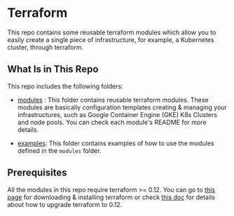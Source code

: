 # Terraform

This repo contains some reusable terraform modules which allow you to easily create a single piece of infrastructure, for example, a Kubernetes cluster, through terraform.

## What Is in This Repo

This repo includes the following folders:

* [modules](https://github.com/azhuox/terraform/tree/master/modules) : This folder contains reusable terraform modules. These modules are basically configuration templates creating & managing your infrastructures, such as Google Container Engine (GKE) K8s Clusters and node pools. You can check each module's README for more details.

* [examples](https://github.com/azhuox/terraform/tree/master/examples): This folder contains examples of how to use the modules defined in the `modules` folder.

## Prerequisites

All the modules in this repo require terraform >= 0.12. You can go to [this page](https://www.terraform.io/downloads.html) for downloading & installing terraform or check [this doc](https://www.terraform.io/upgrade-guides/0-12.html) for details about how to upgrade terraform to 0.12.

